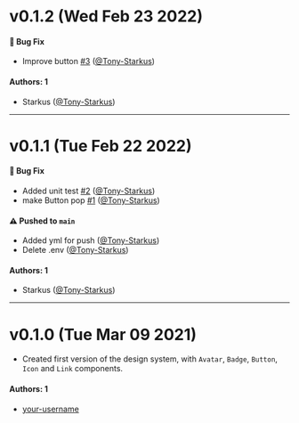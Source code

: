 # v0.1.2 (Wed Feb 23 2022)

#### 🐛 Bug Fix

- Improve button [#3](https://github.com/Tony-Starkus/learnstorybook-design-system/pull/3) ([@Tony-Starkus](https://github.com/Tony-Starkus))

#### Authors: 1

- Starkus ([@Tony-Starkus](https://github.com/Tony-Starkus))

---

# v0.1.1 (Tue Feb 22 2022)

#### 🐛 Bug Fix

- Added unit test [#2](https://github.com/Tony-Starkus/learnstorybook-design-system/pull/2) ([@Tony-Starkus](https://github.com/Tony-Starkus))
- make Button pop [#1](https://github.com/Tony-Starkus/learnstorybook-design-system/pull/1) ([@Tony-Starkus](https://github.com/Tony-Starkus))

#### ⚠️ Pushed to `main`

- Added yml for push ([@Tony-Starkus](https://github.com/Tony-Starkus))
- Delete .env ([@Tony-Starkus](https://github.com/Tony-Starkus))

#### Authors: 1

- Starkus ([@Tony-Starkus](https://github.com/Tony-Starkus))

---

# v0.1.0 (Tue Mar 09 2021)

- Created first version of the design system, with `Avatar`, `Badge`, `Button`, `Icon` and `Link` components.

#### Authors: 1

- [your-username](https://github.com/your-username)
